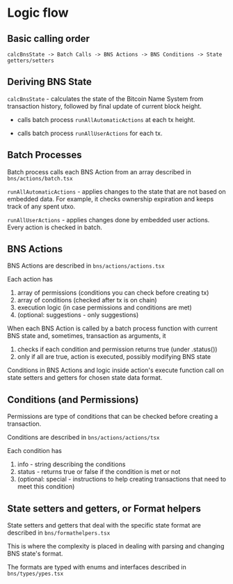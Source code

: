 # Logic flow

## Basic calling order

```
calcBnsState -> Batch Calls -> BNS Actions -> BNS Conditions -> State getters/setters
```


## Deriving BNS State

`calcBnsState` - calculates the state of the Bitcoin Name System from transaction history, followed by final update of current block height.

  * calls batch process `runAllAutomaticActions` at each tx height.

  * calls batch process `runAllUserActions` for each tx.

## Batch Processes

Batch process calls each BNS Action from an array described in `bns/actions/batch.tsx`

`runAllAutomaticActions` - applies changes to the state that are not based on embedded data. For example, it checks ownership expiration and keeps track of any spent utxo.

`runAllUserActions` - applies changes done by embedded user actions. Every action is checked in batch.

## BNS Actions

BNS Actions are described in `bns/actions/actions.tsx`

Each action has

1. array of permissions (conditions you can check before creating tx)
2. array of conditions (checked after tx is on chain)
3. execution logic (in case permissions and conditions are met)
4. (optional: suggestions - only suggestions)

When each BNS Action is called by a batch process function with current BNS state and, sometimes, transaction as arguments, it

1. checks if each condition and permission returns true (under .status())
2. only if all are true, action is executed, possibly modifying BNS state

Conditions in BNS Actions and logic inside action's execute function call on state setters and getters for chosen state data format.

## Conditions (and Permissions)

Permissions are type of conditions that can be checked before creating a transaction.

Conditions are described in `bns/actions/actions/tsx`

Each condition has

1. info - string describing the conditions
2. status - returns true or false if the condition is met or not
3. (optional: special - instructions to help creating transactions that need to meet this condition)

## State setters and getters, or Format helpers

State setters and getters that deal with the specific state format are described in `bns/formathelpers.tsx`

This is where the complexity is placed in dealing with parsing and changing BNS state's format.

The formats are typed with enums and interfaces described in `bns/types/ypes.tsx`







